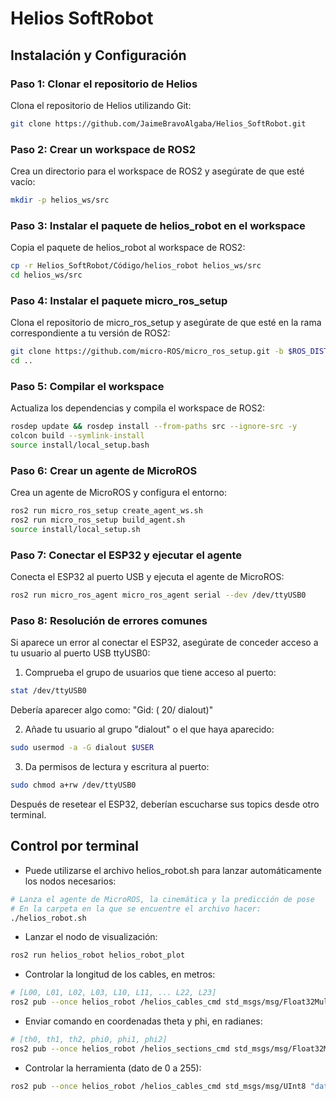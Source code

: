 **Helios SoftRobot**
=====================================

**Instalación y Configuración**
-------------------------------

### Paso 1: Clonar el repositorio de Helios

Clona el repositorio de Helios utilizando Git:

```bash
git clone https://github.com/JaimeBravoAlgaba/Helios_SoftRobot.git
```

### Paso 2: Crear un workspace de ROS2

Crea un directorio para el workspace de ROS2 y asegúrate de que esté vacío:

```bash
mkdir -p helios_ws/src
```

### Paso 3: Instalar el paquete de helios_robot en el workspace

Copia el paquete de helios_robot al workspace de ROS2:

```bash
cp -r Helios_SoftRobot/Código/helios_robot helios_ws/src
cd helios_ws/src
```

### Paso 4: Instalar el paquete micro_ros_setup

Clona el repositorio de micro_ros_setup y asegúrate de que esté en la rama correspondiente a tu versión de ROS2:

```bash
git clone https://github.com/micro-ROS/micro_ros_setup.git -b $ROS_DISTRO
cd ..
```

### Paso 5: Compilar el workspace

Actualiza los dependencias y compila el workspace de ROS2:

```bash
rosdep update && rosdep install --from-paths src --ignore-src -y
colcon build --symlink-install
source install/local_setup.bash
```

### Paso 6: Crear un agente de MicroROS

Crea un agente de MicroROS y configura el entorno:

```bash
ros2 run micro_ros_setup create_agent_ws.sh
ros2 run micro_ros_setup build_agent.sh
source install/local_setup.sh
```

### Paso 7: Conectar el ESP32 y ejecutar el agente

Conecta el ESP32 al puerto USB y ejecuta el agente de MicroROS:

```bash
ros2 run micro_ros_agent micro_ros_agent serial --dev /dev/ttyUSB0
```

### Paso 8: Resolución de errores comunes

Si aparece un error al conectar el ESP32, asegúrate de conceder acceso a tu usuario al puerto USB ttyUSB0:

1. Comprueba el grupo de usuarios que tiene acceso al puerto:
```bash
stat /dev/ttyUSB0
```

Debería aparecer algo como: "Gid: (   20/ dialout)"

2. Añade tu usuario al grupo "dialout" o el que haya aparecido:
```bash
sudo usermod -a -G dialout $USER
```
3. Da permisos de lectura y escritura al puerto:
```bash
sudo chmod a+rw /dev/ttyUSB0
```

Después de resetear el ESP32, deberían escucharse sus topics desde otro terminal.

**Control por terminal**
-----------
- Puede utilizarse el archivo helios_robot.sh para lanzar automáticamente los nodos necesarios:
```bash
# Lanza el agente de MicroROS, la cinemática y la predicción de pose
# En la carpeta en la que se encuentre el archivo hacer:
./helios_robot.sh
```

- Lanzar el nodo de visualización:
```bash
ros2 run helios_robot helios_robot_plot
```

- Controlar la longitud de los cables, en metros:
```bash
# [L00, L01, L02, L03, L10, L11, ... L22, L23]
ros2 pub --once helios_robot /helios_cables_cmd std_msgs/msg/Float32MultiArray "data: [0,0,0,0,  0,0,0,0,  0,0,0,0]"
```

- Enviar comando en coordenadas theta y phi, en radianes:
```bash
# [th0, th1, th2, phi0, phi1, phi2]
ros2 pub --once helios_robot /helios_sections_cmd std_msgs/msg/Float32MultiArray "data: [0,0,0,  0,0,0,]"
```

- Controlar la herramienta (dato de 0 a 255):
```bash
ros2 pub --once helios_robot /helios_cables_cmd std_msgs/msg/UInt8 "data: 255"
```